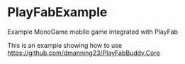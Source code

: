 # PlayFabExample
Example MonoGame mobile game integrated with PlayFab

This is an example showing how to use https://github.com/dmanning23/PlayFabBuddy.Core
